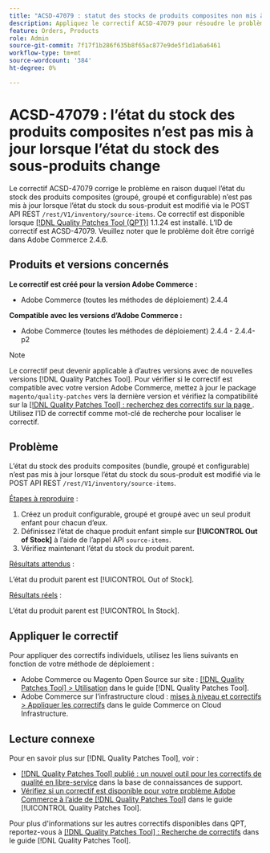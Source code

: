 ```yaml
---
title: "ACSD-47079 : statut des stocks de produits composites non mis à jour lorsque l’état des stocks de sous-produits change"
description: Appliquez le correctif ACSD-47079 pour résoudre le problème Adobe Commerce en raison duquel l’état du stock des produits composites (groupé, groupé et configurable) n’est pas mis à jour lorsque l’état du stock des sous-produits change via le POST API REST /rest/V1/inventory/source-items.
feature: Orders, Products
role: Admin
source-git-commit: 7f17f1b286f635b8f65ac877e9de5f1d1a6a6461
workflow-type: tm+mt
source-wordcount: '384'
ht-degree: 0%

---
```


# ACSD-47079 : l’état du stock des produits composites n’est pas mis à jour lorsque l’état du stock des sous-produits change

Le correctif ACSD-47079 corrige le problème en raison duquel l’état du stock des produits composites (groupé, groupé et configurable) n’est pas mis à jour lorsque l’état du stock du sous-produit est modifié via le POST API REST `/rest/V1/inventory/source-items`. Ce correctif est disponible lorsque [[!DNL Quality Patches Tool (QPT)]](https://experienceleague.adobe.com/en/docs/commerce-knowledge-base/kb/announcements/commerce-announcements/magento-quality-patches-released-new-tool-to-self-serve-quality-patches) 1.1.24 est installé. L’ID de correctif est ACSD-47079. Veuillez noter que le problème doit être corrigé dans Adobe Commerce 2.4.6.

## Produits et versions concernés

**Le correctif est créé pour la version Adobe Commerce :**

* Adobe Commerce (toutes les méthodes de déploiement) 2.4.4

**Compatible avec les versions d’Adobe Commerce :**

* Adobe Commerce (toutes les méthodes de déploiement) 2.4.4 - 2.4.4-p2

>[!NOTE]
>
>Le correctif peut devenir applicable à d’autres versions avec de nouvelles versions [!DNL Quality Patches Tool]. Pour vérifier si le correctif est compatible avec votre version Adobe Commerce, mettez à jour le package `magento/quality-patches` vers la dernière version et vérifiez la compatibilité sur la [[!DNL Quality Patches Tool] : recherchez des correctifs sur la page ](https://experienceleague.adobe.com/tools/commerce-quality-patches/index.html). Utilisez l’ID de correctif comme mot-clé de recherche pour localiser le correctif.

## Problème

L’état du stock des produits composites (bundle, groupé et configurable) n’est pas mis à jour lorsque l’état du stock du sous-produit est modifié via le POST API REST `/rest/V1/inventory/source-items`.

<u>Étapes à reproduire</u> :

1. Créez un produit configurable, groupé et groupé avec un seul produit enfant pour chacun d’eux.
1. Définissez l’état de chaque produit enfant simple sur **[!UICONTROL Out of Stock]** à l’aide de l’appel API `source-items`.
1. Vérifiez maintenant l’état du stock du produit parent.

<u>Résultats attendus</u> :

L’état du produit parent est [!UICONTROL Out of Stock].

<u>Résultats réels</u> :

L’état du produit parent est [!UICONTROL In Stock].

## Appliquer le correctif

Pour appliquer des correctifs individuels, utilisez les liens suivants en fonction de votre méthode de déploiement :

* Adobe Commerce ou Magento Open Source sur site : [[!DNL Quality Patches Tool] > Utilisation](https://experienceleague.adobe.com/docs/commerce-operations/tools/quality-patches-tool/usage.html) dans le guide [!DNL Quality Patches Tool].
* Adobe Commerce sur l’infrastructure cloud : [mises à niveau et correctifs > Appliquer les correctifs](https://experienceleague.adobe.com/docs/commerce-cloud-service/user-guide/develop/upgrade/apply-patches.html) dans le guide Commerce on Cloud Infrastructure.

## Lecture connexe

Pour en savoir plus sur [!DNL Quality Patches Tool], voir :

* [[!DNL Quality Patches Tool] publié : un nouvel outil pour les correctifs de qualité en libre-service](https://experienceleague.adobe.com/en/docs/commerce-knowledge-base/kb/announcements/commerce-announcements/magento-quality-patches-released-new-tool-to-self-serve-quality-patches) dans la base de connaissances de support.
* [Vérifiez si un correctif est disponible pour votre problème Adobe Commerce à l’aide de  [!DNL Quality Patches Tool]](/help/tools/quality-patches-tool/patches-available-in-qpt/check-patch-for-magento-issue-with-magento-quality-patches.md) dans le guide [!UICONTROL Quality Patches Tool].


Pour plus d&#39;informations sur les autres correctifs disponibles dans QPT, reportez-vous à [[!DNL Quality Patches Tool] : Recherche de correctifs](https://experienceleague.adobe.com/tools/commerce-quality-patches/index.html) dans le guide [!DNL Quality Patches Tool].
